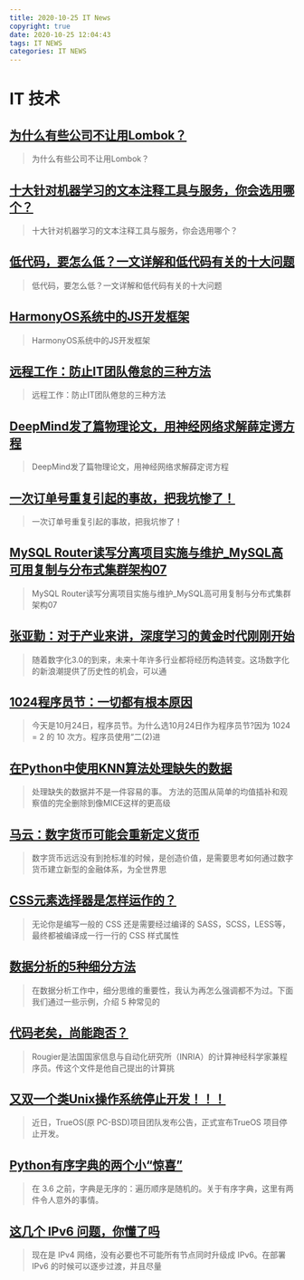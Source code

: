 ```yaml
---
title: 2020-10-25 IT News
copyright: true
date: 2020-10-25 12:04:43
tags: IT NEWS
categories: IT NEWS
---
```

# IT 技术 
 ## [为什么有些公司不让用Lombok？](http://developer.51cto.com/art/202010/629471.htm)
 > 为什么有些公司不让用Lombok？
 ## [十大针对机器学习的文本注释工具与服务，你会选用哪个？](http://ai.51cto.com/art/202010/629477.htm)
 > 十大针对机器学习的文本注释工具与服务，你会选用哪个？
 ## [低代码，要怎么低？一文详解和低代码有关的十大问题](http://news.51cto.com/art/202010/629275.htm)
 > 低代码，要怎么低？一文详解和低代码有关的十大问题
 ## [HarmonyOS系统中的JS开发框架](http://os.51cto.com/art/202010/629479.htm)
 > HarmonyOS系统中的JS开发框架
 ## [远程工作：防止IT团队倦怠的三种方法](http://news.51cto.com/art/202010/629427.htm)
 > 远程工作：防止IT团队倦怠的三种方法
 ## [DeepMind发了篇物理论文，用神经网络求解薛定谔方程](http://news.51cto.com/art/202010/629274.htm)
 > DeepMind发了篇物理论文，用神经网络求解薛定谔方程
 ## [一次订单号重复引起的事故，把我坑惨了！](http://developer.51cto.com/art/202010/629255.htm)
 > 一次订单号重复引起的事故，把我坑惨了！
 ## [MySQL Router读写分离项目实施与维护_MySQL高可用复制与分布式集群架构07](http://fellow.51cto.com/art/202008/623593.htm?qd=51ctojrzd)
 > MySQL Router读写分离项目实施与维护_MySQL高可用复制与分布式集群架构07
 ## [张亚勤：对于产业来讲，深度学习的黄金时代刚刚开始](http://ai.51cto.com/art/202010/629648.htm)
 > 随着数字化3.0的到来，未来十年许多行业都将经历构造转变。这场数字化的新浪潮提供了历史性的机会，可以通
 ## [1024程序员节：一切都有根本原因](http://news.51cto.com/art/202010/629646.htm)
 > 今天是10月24日，程序员节。为什么选10月24日作为程序员节?因为 1024 = 2 的 10 次方。程序员使用“二(2)进
 ## [在Python中使用KNN算法处理缺失的数据](http://developer.51cto.com/art/202010/629644.htm)
 > 处理缺失的数据并不是一件容易的事。 方法的范围从简单的均值插补和观察值的完全删除到像MICE这样的更高级
 ## [马云：数字货币可能会重新定义货币](http://blockchain.51cto.com/art/202010/629643.htm)
 > 数字货币远远没有到抢标准的时候，是创造价值，是需要思考如何通过数字货币建立新型的金融体系，为全世界思
 ## [CSS元素选择器是怎样运作的？](http://developer.51cto.com/art/202010/629635.htm)
 > 无论你是编写一般的 CSS 还是需要经过编译的 SASS，SCSS，LESS等，最终都被编译成一行一行的 CSS 样式属性
 ## [数据分析的5种细分方法](http://bigdata.51cto.com/art/202010/629634.htm)
 > 在数据分析工作中，细分思维的重要性，我认为再怎么强调都不为过。下面我们通过一些示例，介绍 5 种常见的
 ## [代码老矣，尚能跑否？](http://news.51cto.com/art/202010/629647.htm)
 > Rougier是法国国家信息与自动化研究所（INRIA）的计算神经科学家兼程序员。传这个文件是他自己提出的计算挑
 ## [又双一个类Unix操作系统停止开发！！！](http://os.51cto.com/art/202010/629633.htm)
 > 近日，TrueOS(原 PC-BSD)项目团队发布公告，正式宣布TrueOS 项目停止开发。
 ## [Python有序字典的两个小“惊喜”](http://developer.51cto.com/art/202010/629632.htm)
 > 在 3.6 之前，字典是无序的：遍历顺序是随机的。关于有序字典，这里有两件令人意外的事情。
 ## [这几个 IPv6 问题，你懂了吗](http://network.51cto.com/art/202010/629631.htm)
 > 现在是 IPv4 网络，没有必要也不可能所有节点同时升级成 IPv6。在部署 IPv6 的时候可以逐步过渡，并且尽量

    